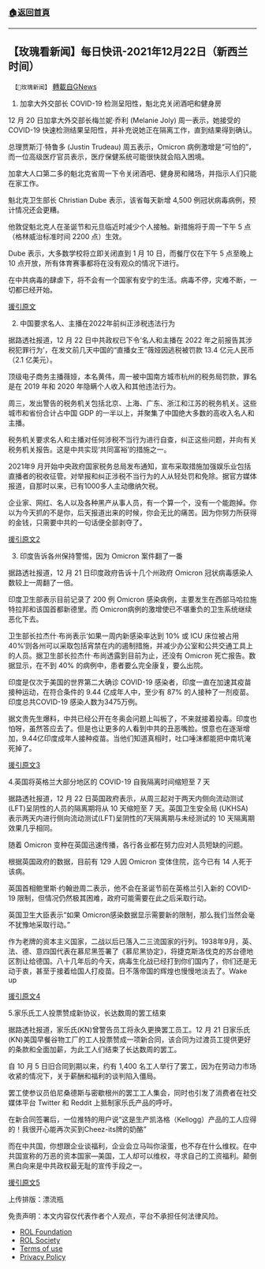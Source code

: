 ###  [:house:返回首頁](https://github.com/ourhimalayas/txt)
---


## 【玫瑰看新闻】每日快讯-2021年12月22日（新西兰时间）
` 【🌹玫瑰新闻】` [轉載自GNews](https://gnews.org/zh-hans/1788450/)

1. 加拿大外交部长 COVID-19 检测呈阳性，魁北克关闭酒吧和健身房

12 月 20 日加拿大外交部长梅兰妮·乔利 (Melanie Joly) 周一表示，她接受的 COVID-19 快速检测结果呈阳性，并补充说她正在隔离工作，直到结果得到确认。

总理贾斯汀·特鲁多 (Justin Trudeau) 周五表示，Omicron 病例激增是“可怕的”，而一位高级医疗官员表示，医疗保健系统可能很快就会陷入困境。

加拿大人口第二多的魁北克省周一下令关闭酒吧、健身房和赌场，并指示人们只能在家工作。

魁北克卫生部长 Christian Dube 表示，该省每天新增 4,500 例冠状病毒病例，预计情况还会更糟。

他敦促魁北克人在圣诞节和元旦临近时减少个人接触。新措施将于周一下午 5 点（格林威治标准时间 2200 点）生效。

Dube 表示，大多数学校将立即关闭直到 1 月 10 日，而餐厅仅在下午 5 点至晚上 10 点开放，所有体育赛事都将在没有观众的情况下进行。

在中共病毒的肆虐下，将不会有一个国家有安宁的生活。病毒不停，灾难不断，一切都已经开始。

[援引原文](https://www.reuters.com/world/americas/canadas-quebec-shuts-bars-gyms-casinos-fight-spread-omicron-2021-12-20/)

2. 中国要求名人、主播在2022年前纠正涉税违法行为

据路透社报道，12 月 22 日中共政权已下令‘名人和主播在 2022 年之前报告其涉税犯罪行为’，在发文前几天中国的“直播女王”薇娅因逃税被罚款 13.4 亿元人民币（2.1 亿美元）。

顶级电子商务主播薇娅，本名黄伟，周一被中国南方城市杭州的税务局罚款，罪名是在 2019 年和 2020 年隐瞒个人收入和其他违法行为。

周三，发出警告的税务机关包括北京、上海、广东、浙江和江苏的税务机关。这些城市和省份合计占中国 GDP 的一半以上，并聚集了中国绝大多数的高收入名人和主播。

税务机关要求名人和主播对任何涉税不当行为进行自查，纠正这些问题，并向有关税务机关报告。这是中共实现‘共同富裕’的措施之一。

2021年9 月开始中央政府国家税务总局发布通知，宣布采取措施加强娱乐业包括直播者的税收征管。对举报和纠正涉税不当行为的人从轻处罚和免除。据官方媒体报道，自那时以来，已有1000多人主动缴纳欠税。

企业家、网红、名人以及各种黑产从事人员，有一个算一个，没有一个能跑掉。你以为今天抓的不是你，后天报道出来的时候，你会无比的痛苦。因为你努力所获得的金钱，只需要中共的一句话便全部剥夺了。

[援引原文2](https://www.reuters.com/world/china/china-tells-celebrities-livestreamers-correct-tax-related-offences-before-2022-2021-12-22/)

3. 印度告诉各州保持警惕，因为 Omicron 案件翻了一番

据路透社报道，12 月 21 日印度政府告诉十几个州政府 Omicron 冠状病毒感染人数较上一周翻了一倍。

印度卫生部表示目前记录了 200 例 Omicron 感染病例，主要发生在西部马哈拉施特拉邦和该国首都新德里。而 Omicron病例的激增使已不堪重负的卫生系统继续恶化下去。

卫生部长拉杰什·布尚表示‘如果一周内新感染率达到 10% 或 ICU 床位被占用 40%’则各州可以采取包括宵禁在内的遏制措施，并减少办公室和公共交通工具上的人员。据卫生部长拉杰什·布尚透露到目前为止，还没有 Omicron 死亡报告。数据显示，在不到 40% 的病例中，患者要么完全康复，要么出院。

印度是仅次于美国的世界第二大确诊 COVID-19 感染者，印度一直在加速其疫苗接种运动，在符合条件的 9.44 亿成年人中，至少有 87% 的人接种了一剂疫苗。印度总共COVID-19 感染人数为3475万例。

据文贵先生爆料，中共已经公开在冬奥会问题上叫板了，不来就接着投毒。印度也怕呀，虽然答应去了。但是也让更多的人看到中共的丑恶嘴脸。恨意也在逐渐增加，9.44亿印度成年人接种疫苗。当他们知道真相时，吐口唾沫都能把中南坑淹死掉了。

[援引原文3](https://www.reuters.com/world/india/india-reports-200-omicron-cases-across-12-states-2021-12-21/)

4.英国将英格兰大部分地区的 COVID-19 自我隔离时间缩短至 7 天

据路透社报道，12 月 22 日英国政府表示，从周三起对于两天内侧向流动测试(LFT)呈阴性的人员的隔离期将从 10 天缩短至 7 天。英国卫生安全局 (UKHSA) 表示两天内进行侧向流动测试(LFT)呈阴性的7天隔离期与未经测试的 10 天隔离期效果几乎相同。

随着 Omicron 变种在英国迅速传播，各行各业都在努力应对人员短缺的问题。

根据英国政府的数据，目前有 129 人因 Omicron 变体住院，迄今已有 14 人死于该病。

英国首相鲍里斯·约翰逊周二表示，他不会在圣诞节前在英格兰引入新的 COVID-19 限制，但情况仍然极其困难，政府可能需要在此之后采取行动。

英国卫生大臣表示“如果 Omicron感染数据显示需要新的限制，那么我们当然会毫不犹豫地采取行动。”

作为老牌的资本主义国家，二战以后已落入二三流国家的行列。1938年9月，英、法、德、意四国代表在慕尼黑签署了《慕尼黑协定》，将捷克斯洛伐克的苏台德地区割让给德国。八十几年后的今天，病毒生化战已经打到你们国内了，你们还是无动于衷，甚至于接着给国人打疫苗。日不落帝国的辉煌也慢慢地淡去了。Wake up

[援引原文4](https://www.reuters.com/business/healthcare-pharmaceuticals/uk-reduces-covid-19-self-isolation-7-days-most-england-2021-12-22/)

5.家乐氏工人投票赞成新协议，长达数周的罢工结束

据路透社报道，家乐氏(KN)曾警告员工将永久更换罢工员工。12 月 21 日家乐氏(KN)美国早餐谷物工厂的工人投票赞成一项新合同，该合同为过渡员工提供更好的条款和全面加薪，为此工人们结束了长达数周的罢工。

自 10 月 5 日旧合同到期以来，约有 1,400 名工人举行了罢工，因为在劳动力市场收紧的情况下，关于薪酬和福利的谈判陷入僵局。

罢工使参议员伯尼桑德斯与密歇根州的罢工工人集会，同时也引发了消费者在社交媒体平台 Twitter 和 Reddit 上抵制家乐氏产品的呼吁。

在新合同签署后，一位推特的用户说“这是生产凯洛格（Kellogg）产品的工人应得的！我很开心能再次买到Cheez-its牌的奶酪”

而在中共国，你想跟企业谈福利，企业会立马叫你滚蛋，也不存在什么维权。在中共国宣称的万恶的资本国家—美国，工人却可以维权，寻求自己的工资福利。颠倒黑白向来是中共政权最无耻的宣传手段之一。

[援引原文5](https://www.reuters.com/business/kellogg-strike-end-workers-vote-favor-new-contract-2021-12-21/)



上传排版：漂流瓶

 

免责声明：本文内容仅代表作者个人观点，平台不承担任何法律风险。

- [ROL Foundation](https://rolfoundation.org/)
- [ROL Society](https://rolsociety.org/)
- [Terms of use](https://gnews.org/terms-of-use-3/)
- [Privacy Policy](https://gnews.org/privacy-policy/)
